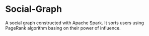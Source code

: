 # Social-Graph
A social graph constructed with Apache Spark. It sorts users using PageRank algorithm basing on their power of influence.
